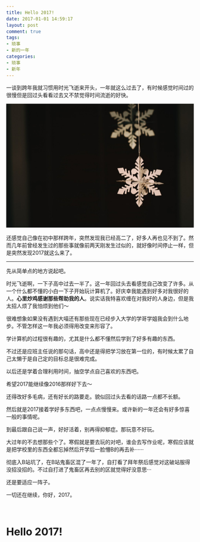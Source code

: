 ```yaml
---
title: Hello 2017!
date: 2017-01-01 14:59:17
layout: post
comment: true
tags:
- 琐事
- 新的一年
categories:
- 琐事
- 新年
---
```

一谈到跨年我就习惯用时光飞逝来开头，一年就这么过去了，有时候感觉时间过的很慢但是回过头看看过去又不禁觉得时间流逝的好快。

<!--more-->

![Hello 2017](images/image.jpg)

还感觉自己像在初中那样跨年，突然发现我已经高二了，好多人再也见不到了。然而几年前曾经发生过的那些事就像前两天刚发生过似的，就好像时间停止一样，但是突然发现2017就这么来了。


---

先从简单点的地方说起吧。

时光飞逝啊，一下子高中过去一半了。这一年回过头去看感觉自己改变了许多。从一个什么都不懂的小白一下子开始玩计算机了。好庆幸我能遇到好多对我很好的人。**心里炒鸡感谢那些帮助我的人**。说实话我特喜欢缠在对我好的人身边，但是我太招人烦了我怕烦到他们～

很难想象如果没有遇到大喵还有那些现在已经步入大学的学哥学姐我会到什么地步。不管怎样这一年我必须得用改变来形容了。

学计算机的过程很有趣的，尤其是什么都不懂然后学到了好多有趣的东西。

不过还是应班主任说的那句话，高中还是得把学习放在第一位的，有时候太累了自己太懒于是自己定的目标总是很难完成。

以后还是学着合理利用时间，抽空学点自己喜欢的东西吧。

希望2017能继续像2016那样好下去～

还得改好多毛病，还有好长的路要走。貌似回过头去看的话路一点都不长额。

然后就是2017接着学好多东西吧，一点点慢慢来。或许新的一年还会有好多惊喜一般的事情呢。

到最后跟自己说一声，好好活着，别再得抑郁症。那玩意不好玩。

大过年的不去想那些个了。寒假就是要去玩的对吧，谁会去写作业呢，寒假应该就是把学校里的东西全都忘掉然后开学后一脸懵B的再去补······

彻底入B站坑了，在B站鬼畜区混了一年了，自打看了拜年祭后感觉对这破站服得没招没招的。不过自打进了鬼畜区再去别的区就觉得好没意思···

还是要适应一阵子。

一切还在继续，你好，2017。
<br/>
<br/>
<br/>
# Hello 2017!
<br/>
<br/>
